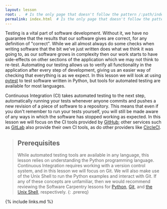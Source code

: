 ```yaml
---
layout: lesson
root: .  # Is the only page that doesn't follow the pattern /:path/index.html
permalink: index.html  # Is the only page that doesn't follow the pattern /:path/index.html
---
```


Testing is a vital part of software development. Without it, we have no
guarantee that the results that our software gives are correct, for any
definition of "correct". While we all almost always do some checks when writing
software that the bit we've just written does what we think it was going to, as
our software grows in complexity then our work starts to have side-effects on
other sections of the application which we may not think to re-test. Automating
our testing allows us to verify all functionality in the application after every
step of development, giving us an easier way of checking that everything is as
we expect. In this lesson we will look at using [pytest][pytest] to test
software written in Python, but tools for automated testing are available for
most languages.

Continuous Integration (CI) takes automated testing to the next step,
automatically running your tests whenever anyone commits and pushes a new
revision of a piece of software to a repository. This means that even if you
don't remember to run your tests yourself, you will still be made aware of any
ways in which the software has stopped working as expected. In this lesson we
will focus on the CI tools provided by [GitHub][github]; other services such as
[GitLab][gitlab] also provide their own CI tools, as do other providers like
[CircleCI][circleci].

> ## Prerequisites
>
> While automated testing tools are available in any language, this lesson
> relies on understanding the Python programming language. Continuous
> Integration requires working with a version control system, and in this lesson
> we will focus on Git. We will also make use of the Unix Shell to run the
> Python examples and interact with Git. If any of these concepts are
> unfamiliar, then we would recommend reviewing the Software Carpentry lessons
> for [Python][python-novice-inflammation], [Git][git-novice], and [the Unix
> Shell][shell-novice], respectively.
{: .prereq}

{% include links.md %}

[circleci]: https://circleci.com
[git-novice]: https://swcarpentry.github.io/git-novice
[github]: https://github.com
[gitlab]: https://gitlab.com
[pytest]: https://pytest.org
[python-novice-inflammation]: https://swcarpentry.github.io/python-novice-inflammation
[shell-novice]: https://swcarpentry.github.io/shell-novice
